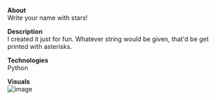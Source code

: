 <b>About</b><br>
Write your name with stars!

<b>Description</b><br>
I created it just for fun. Whatever string would be given, that'd be get printed with asterisks.

<b>Technologies</b><br>
Python

<b>Visuals</b><br>
![image](https://user-images.githubusercontent.com/77866164/110221362-edd22380-7e99-11eb-9931-884df5e0fc12.png)
